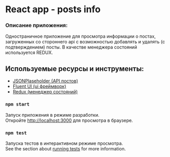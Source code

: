 # React app - posts info

### Описание приложения:

Одностраничное приложение для просмотра информации о постах, загруженных со стороннего api с возможностью
добавлять и удалять (с подтверждением) посты. В качестве менеджера состояний используется REDUX.

## Используемые ресурсы и инструменты:

- [JSONPlaseholder (API постов)](https://jsonplaceholder.typicode.com/posts)
- [Fluent UI (ui фреймворк)](https://developer.microsoft.com/ru-ru/fluentui#/)
- [Redux (менеджер состояний)](https://react-redux.js.org/)

### `npm start`

Запуск приложения в режиме разработки.\
Откройте [http://localhost:3000](http://localhost:3000) для просмотра в браузере.

### `npm test`

Запуска тестов в интерактивном режиме просмотра.\
See the section about [running tests](https://facebook.github.io/create-react-app/docs/running-tests) for more information.
